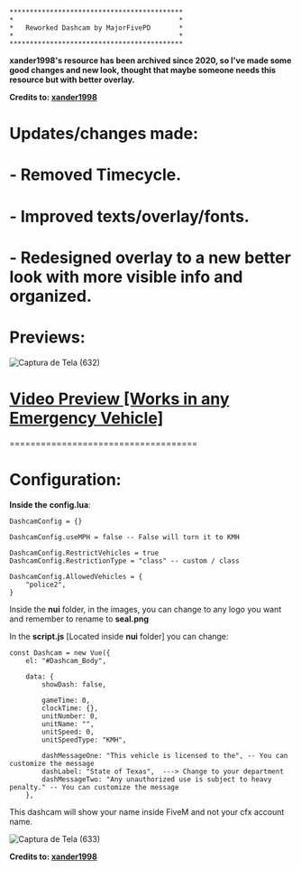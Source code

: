 ```
*******************************************
*                                         *   
*   Reworked Dashcam by MajorFivePD       *   
*                                         *   
*******************************************
```

**xander1998's resource has been archived since 2020, so I've made some good changes and new look, thought that maybe someone needs this resource but with better overlay.**

**Credits to: [xander1998](https://github.com/xander1998/dashcam)**

# Updates/changes made:

# - Removed Timecycle.
# - Improved texts/overlay/fonts.
# - Redesigned overlay to a new better look with more visible info and organized.

# **Previews:**

![Captura de Tela (632)](https://github.com/dsvipeer/ReworkedDashcam/assets/112516086/81e3f526-f838-4c5a-a7d2-2d7abd2cb963)

# **[Video Preview [Works in any Emergency Vehicle]](https://www.youtube.com/watch?v=Dkw1znnW1zQ)**

====================================

# Configuration:

**Inside the** **config.lua**:

```
DashcamConfig = {}

DashcamConfig.useMPH = false -- False will turn it to KMH

DashcamConfig.RestrictVehicles = true
DashcamConfig.RestrictionType = "class" -- custom / class

DashcamConfig.AllowedVehicles = {
    "police2",
}
```
Inside the **nui** folder, in the images, you can change to any logo you want and remember to rename to **seal.png**

In the **script.js** [Located inside **nui** folder] you can change:

```
const Dashcam = new Vue({
    el: "#Dashcam_Body",

    data: {
        showDash: false,

        gameTime: 0,
        clockTime: {},
        unitNumber: 0,
        unitName: "",
        unitSpeed: 0,
        unitSpeedType: "KMH",

        dashMessageOne: "This vehicle is licensed to the", -- You can customize the message 
        dashLabel: "State of Texas",  ---> Change to your department
        dashMessageTwo: "Any unauthorized use is subject to heavy penalty." -- You can customize the message 
    },
```
This dashcam will show your name inside FiveM and not your cfx account name.

![Captura de Tela (633)](https://github.com/dsvipeer/ReworkedDashcam/assets/112516086/2c495b05-c24d-4616-b0db-dcb7c49720ae)


**Credits to: [xander1998](https://github.com/xander1998/dashcam)**
